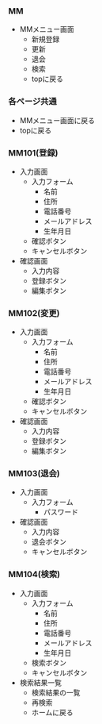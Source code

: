 ### MM
- MMメニュー画面
  - 新規登録
  - 更新
  - 退会
  - 検索
  - topに戻る

### 各ページ共通
- MMメニュー画面に戻る
- topに戻る

### MM101(登録)
- 入力画面
  - 入力フォーム
    - 名前
    - 住所
    - 電話番号
    - メールアドレス
    - 生年月日
  - 確認ボタン 
  - キャンセルボタン
- 確認画面
    - 入力内容
    - 登録ボタン
    - 編集ボタン

### MM102(変更)
- 入力画面
  - 入力フォーム
    - 名前
    - 住所
    - 電話番号
    - メールアドレス
    - 生年月日
  - 確認ボタン 
  - キャンセルボタン
- 確認画面
    - 入力内容
    - 登録ボタン
    - 編集ボタン

### MM103(退会)
- 入力画面
  - 入力フォーム
    - パスワード
- 確認画面
    - 入力内容
    - 退会ボタン
    - キャンセルボタン

### MM104(検索)
- 入力画面
  - 入力フォーム
    - 名前
    - 住所
    - 電話番号
    - メールアドレス
    - 生年月日
  - 検索ボタン 
  - キャンセルボタン
- 検索結果一覧
  - 検索結果の一覧
  - 再検索
  - ホームに戻る
